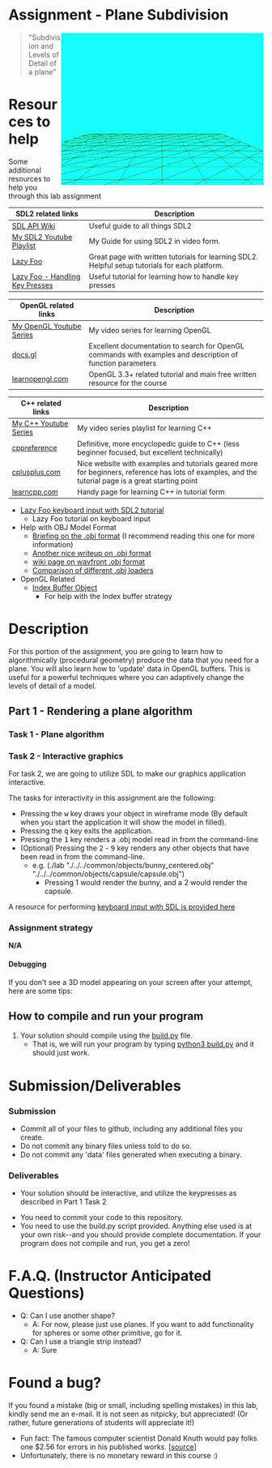# Assignment - Plane Subdivision

<img align="right" src="./media/lod.gif" alt="Plane" width="400px"/>

> "Subdivision and Levels of Detail of a plane"

# Resources to help

Some additional resources to help you through this lab assignment

| SDL2 related links                                    | Description                       |
| --------------------------------------------------    | --------------------------------- |
| [SDL API Wiki](https://wiki.libsdl.org/APIByCategory) | Useful guide to all things SDL2   |
| [My SDL2 Youtube Playlist](https://www.youtube.com/playlist?list=PLvv0ScY6vfd-p1gSnbQhY7vMe2rng0IL0) | My Guide for using SDL2 in video form.   |
| [Lazy Foo](http://lazyfoo.net/tutorials/SDL/)         | Great page with written tutorials for learning SDL2. Helpful setup tutorials for each platform. |
| [Lazy Foo - Handling Key Presses](https://lazyfoo.net/tutorials/SDL/04_key_presses/index.php) | Useful tutorial for learning how to handle key presses | 

| OpenGL related links                                | Description                       |
| --------------------------------------------------  | --------------------------------- |
| [My OpenGL Youtube Series](https://www.youtube.com/playlist?list=PLvv0ScY6vfd9zlZkIIqGDeG5TUWswkMox) | My video series for learning OpenGL |
| [docs.gl](http://docs.gl)                           | Excellent documentation to search for OpenGL commands with examples and description of function parameters   |
| [learnopengl.com](https://learnopengl.com)          | OpenGL 3.3+ related tutorial and main free written resource for the course   |


| C++ related links                                   | Description                       |
| --------------------------------------------------  | --------------------------------- |
| [My C++ Youtube Series](https://www.youtube.com/playlist?list=PLvv0ScY6vfd8j-tlhYVPYgiIyXduu6m-L) | My video series playlist for learning C++ |
| [cppreference](https://en.cppreference.com/w/)      | Definitive, more encyclopedic guide to C++ (less beginner focused, but excellent technically) |
| [cplusplus.com](http://www.cplusplus.com)           | Nice website with examples and tutorials geared more for beginners, reference has lots of examples, and the tutorial page is a great starting point |
| [learncpp.com](https://www.learncpp.com/)           | Handy page for learning C++ in tutorial form   |


- [Lazy Foo keyboard input with SDL2 tutorial](http://lazyfoo.net/tutorials/SDL/04_key_presses/index.php)
    - Lazy Foo tutorial on keyboard input
- Help with OBJ Model Format
	- [Briefing on the .obj format](https://people.cs.clemson.edu/~dhouse/courses/405/docs/brief-obj-file-format.html) (I recommend reading this one for more information)
	- [Another nice writeup on .obj format](https://www.cs.cmu.edu/~mbz/personal/graphics/obj.html)
	- [wiki page on wavfront .obj format](https://en.wikipedia.org/wiki/Wavefront_.obj_file)
	- [Comparison of different .obj loaders](https://aras-p.info/blog/2022/05/14/comparing-obj-parse-libraries/)
- OpenGL Related
	- [Index Buffer Object](http://www.opengl-tutorial.org/intermediate-tutorials/tutorial-9-vbo-indexing/)
		- For help with the Index buffer strategy

# Description

For this portion of the assignment, you are going to learn how to algorithmically (procedural geometry) produce the data that you need for a plane. You will also learn how to 'update' data in OpenGL buffers. This is useful for a powerful techniques where you can adaptively change the levels of detail of a model.

## Part 1 - Rendering a plane algorithm

### Task 1 - Plane algorithm 

### Task 2 - Interactive graphics

For task 2, we are going to utilize SDL to make our graphics application interactive. 

The tasks for interactivity in this assignment are the following:

- Pressing the <kbd>w</kbd> key draws your object in wireframe mode (By default when you start the application it will show the model in filled).
- Pressing the <kbd>q</kbd> key exits the application.
- Pressing the <kbd>1</kbd> key renders a .obj model read in from the command-line
- (Optional) Pressing the <kbd>2</kbd> - <kbd>9</kbd> key renders any other objects that have been read in from the command-line.
	- e.g. (./lab "./../../common/objects/bunny_centered.obj" "./../../common/objects/capsule/capsule.obj")
		- Pressing 1 would render the bunny, and a 2 would render the capsule.

A resource for performing [keyboard input with SDL is provided here](http://lazyfoo.net/tutorials/SDL/04_key_presses/index.php)

### Assignment strategy

**N/A**


#### Debugging

If you don't see a 3D model appearing on your screen after your attempt, here are some tips:


## How to compile and run your program

1. Your solution should compile using the [build.py](./build.py) file. 
	- That is, we will run your program by typing [python3 build.py](./build.py) and it should just work.

# Submission/Deliverables

### Submission

- Commit all of your files to github, including any additional files you create.
- Do not commit any binary files unless told to do so.
- Do not commit any 'data' files generated when executing a binary.

### Deliverables

- Your solution should be interactive, and utilize the keypresses as described in Part 1 Task 2

* You need to commit your code to this repository.
* You need to use the build.py script provided. Anything else used is at your own risk--and you should provide complete documentation. If your program does not compile and run, you get a zero!


# F.A.Q. (Instructor Anticipated Questions)

* Q: Can I use another shape?
  * A: For now, please just use planes. If you want to add functionality for spheres or some other primitive, go for it.
* Q: Can I use a triangle strip instead?
  * A: Sure

# Found a bug?

If you found a mistake (big or small, including spelling mistakes) in this lab, kindly send me an e-mail. It is not seen as nitpicky, but appreciated! (Or rather, future generations of students will appreciate it!)

- Fun fact: The famous computer scientist Donald Knuth would pay folks one $2.56 for errors in his published works. [[source](https://en.wikipedia.org/wiki/Knuth_reward_check)]
- Unfortunately, there is no monetary reward in this course :)
